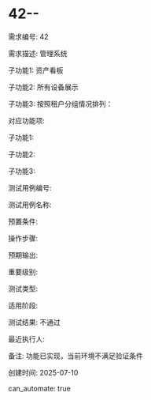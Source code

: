 # 42--

需求编号: 42

需求描述: 管理系统

子功能1: 资产看板

子功能2: 所有设备展示

子功能3: 按照租户分组情况排列：


对应功能项: 

子功能1: 

子功能2: 

子功能3: 


测试用例编号: 

测试用例名称: 

预置条件:


操作步骤:


预期输出:


重要级别: 

测试类型: 

适用阶段: 

测试结果: 不通过

最近执行人: 

备注: 功能已实现，当前环境不满足验证条件

创建时间: 2025-07-10

can_automate: true

